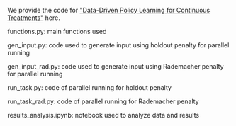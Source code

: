 We provide the code for ["Data-Driven Policy Learning for Continuous Treatments"](https://arxiv.org/abs/2402.02535) here. 

functions.py: main functions used 

gen_input.py: code used to generate input using holdout penalty for parallel running

gen_input_rad.py: code used to generate input using Rademacher penalty for parallel running

run_task.py: code of parallel running for holdout penalty 

run_task_rad.py: code of parallel running for Rademacher penalty

results_analysis.ipynb: notebook used to analyze data and results
